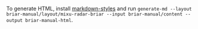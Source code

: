 To generate HTML, install [markdown-styles](https://github.com/mixu/markdown-styles) and run `generate-md --layout briar-manual/layout/mixu-radar-briar --input briar-manual/content --output briar-manual-html`.
